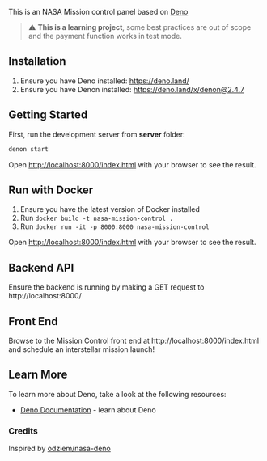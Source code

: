 This is an NASA Mission control panel based on [Deno](https://deno.land)

> :warning: **This is a learning project**, some best practices are out of scope
> and the payment function works in test mode.

## Installation

1. Ensure you have Deno installed: https://deno.land/
2. Ensure you have Denon installed: https://deno.land/x/denon@2.4.7

## Getting Started

First, run the development server from **server** folder:

```bash
denon start
```

Open [http://localhost:8000/index.html](http://localhost:8000/index.html) with your browser to see the
result.

## Run with Docker

1. Ensure you have the latest version of Docker installed
2. Run `docker build -t nasa-mission-control .`
3. Run `docker run -it -p 8000:8000 nasa-mission-control`

Open [http://localhost:8000/index.html](http://localhost:8000/index.html) with your browser to see the
result.

## Backend API

Ensure the backend is running by making a GET request to http://localhost:8000/

## Front End

Browse to the Mission Control front end at http://localhost:8000/index.html and schedule an interstellar mission launch!

## Learn More

To learn more about Deno, take a look at the following resources:

- [Deno Documentation](https://deno.land/manual) - learn about Deno

### Credits 
Inspired by [odziem/nasa-deno](https://github.com/odziem/nasa-deno) 
